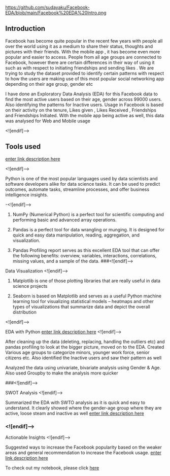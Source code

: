 https://github.com/sudayaku/Facebook-EDA/blob/main/Facebook%20EDA%20Intro.png

## Introduction

Facebook has become quite popular in the recent few years with people all over the world using it as a medium to share their status, thoughts and pictures with their friends. With the mobile app , it has become even more popular and easier to access. People from all age groups are connected to Facebook, however there are certain differences in their way of using it such as with respect to initiating friendships and sending likes . We are trying to study the dataset provided to identify certain patterns with respect to how the users are making use of this most popular social networking app depending on their age group, gender etc

I have done an Exploratory Data Analysis (EDA) for this Facebook data to find the most active users based on their age, gender across 99000 users. Also identifying the patterns for Inactive users. Usage in Facebook is based on their activity on the tenure, Likes given , Likes Received , Friendships and Friendships Initiated. With the mobile app being active as well, this data was analysed for Web and Mobile usage

<![endif]-->

## Tools used

[enter link description here](https://github.com/sudayaku/Facebook-EDA/blob/main/Python%20libraries.jpg)

<![endif]-->

Python is one of the most popular languages used by data scientists and software developers alike for data science tasks. It can be used to predict outcomes, automate tasks, streamline processes, and offer business intelligence insights.

 -<![endif]-->

1. NumPy (Numerical Python) is a perfect tool for scientific computing and performing basic and advanced array operations.

2. Pandas is a perfect tool for data wrangling or munging. It is designed for quick and easy data manipulation, reading, aggregation, and visualization.

3. Pandas Profiling report serves as this excellent EDA tool that can offer the following benefits: overview, variables, interactions, correlations, missing values, and a sample of the data.
###<![endif]-->

Data Visualization
<![endif]-->

1. Matplotlib is one of those plotting libraries that are really useful in data science projects

2. Seaborn is based on Matplotlib and serves as a useful Python machine learning tool for visualizing statistical models – heatmaps and other types of visualizations that summarize data and depict the overall distribution

<![endif]-->

EDA with Python
[enter link description here](https://github.com/sudayaku/Facebook-EDA/blob/main/EDA%20with%20Python.png)
<![endif]-->

After cleaning up the data (deleting, replacing, handling the outliers etc) and pandas profiling to look at the bigger picture, moved on to the EDA. Created Various age groups to categorize minors, younger work force, senior citizens etc. Also identified the Inactive users and saw their pattern as well

Analyzed the data using univariate, bivariate analysis using Gender & Age. Also used Groupby to make the analysis more quicker

###<![endif]-->

SWOT Analysis
<![endif]-->

Summarized the EDA with SWTO analysis as it is quick and easy to understand. It clearly showed where the gender-age group where they are active, loose steam and inactive as well
[enter link description here](https://github.com/sudayaku/Facebook-EDA/blob/main/FB-SWOT.JPG)
### <![endif]-->

Actionable Insights
<![endif]-->

Suggested ways to increase the Facebook popularity based on the weaker areas and general recommendation to increase the Facebook usage.
[enter link description here](https://github.com/sudayaku/Facebook-EDA/blob/main/FB-Actionable%20Insights.JPG)

To check out my notebook, please click [here](https://github.com/sudayaku/Facebook-EDA/blob/main/Facebook%20EDA.ipynb)
